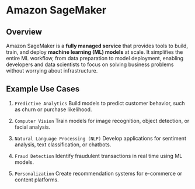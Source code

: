 # Amazon SageMaker

## Overview

Amazon SageMaker is a **fully managed service** that provides tools to build, train, and deploy **machine learning (ML) models** at scale. It simplifies the entire ML workflow, from data preparation to model deployment, enabling developers and data scientists to focus on solving business problems without worrying about infrastructure.

## Example Use Cases

1. `Predictive Analytics`
   Build models to predict customer behavior, such as churn or purchase likelihood.

2. `Computer Vision`
   Train models for image recognition, object detection, or facial analysis.

3. `Natural Language Processing (NLP)`
   Develop applications for sentiment analysis, text classification, or chatbots.

4. `Fraud Detection`
   Identify fraudulent transactions in real time using ML models.

5. `Personalization`
   Create recommendation systems for e-commerce or content platforms.
